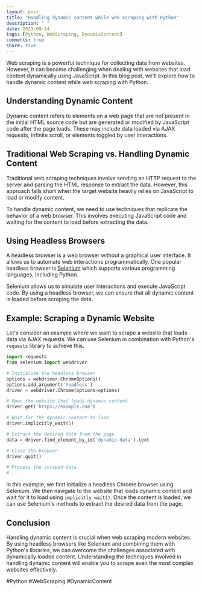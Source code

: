 ```yaml
---
layout: post
title: "Handling dynamic content while web scraping with Python"
description: " "
date: 2023-09-14
tags: [Python, WebScraping, DynamicContent]
comments: true
share: true
---
```


Web scraping is a powerful technique for collecting data from websites. However, it can become challenging when dealing with websites that load content dynamically using JavaScript. In this blog post, we'll explore how to handle dynamic content while web scraping with Python.

## Understanding Dynamic Content

Dynamic content refers to elements on a web page that are not present in the initial HTML source code but are generated or modified by JavaScript code after the page loads. These may include data loaded via AJAX requests, infinite scroll, or elements toggled by user interactions.

## Traditional Web Scraping vs. Handling Dynamic Content

Traditional web scraping techniques involve sending an HTTP request to the server and parsing the HTML response to extract the data. However, this approach falls short when the target website heavily relies on JavaScript to load or modify content.

To handle dynamic content, we need to use techniques that replicate the behavior of a web browser. This involves executing JavaScript code and waiting for the content to load before extracting the data.

## Using Headless Browsers

A headless browser is a web browser without a graphical user interface. It allows us to automate web interactions programmatically. One popular headless browser is [Selenium](https://www.selenium.dev/) which supports various programming languages, including Python.

Selenium allows us to simulate user interactions and execute JavaScript code. By using a headless browser, we can ensure that all dynamic content is loaded before scraping the data.

## Example: Scraping a Dynamic Website

Let's consider an example where we want to scrape a website that loads data via AJAX requests. We can use Selenium in combination with Python's `requests` library to achieve this.

```python
import requests
from selenium import webdriver

# Initialize the headless browser
options = webdriver.ChromeOptions()
options.add_argument('headless')
driver = webdriver.Chrome(options=options)

# Open the website that loads dynamic content
driver.get('https://example.com')

# Wait for the dynamic content to load
driver.implicitly_wait(5)

# Extract the desired data from the page
data = driver.find_element_by_id('dynamic-data').text

# Close the browser
driver.quit()

# Process the scraped data
# ...
```

In this example, we first initialize a headless Chrome browser using Selenium. We then navigate to the website that loads dynamic content and wait for it to load using `implicitly_wait()`. Once the content is loaded, we can use Selenium's methods to extract the desired data from the page.

## Conclusion

Handling dynamic content is crucial when web scraping modern websites. By using headless browsers like Selenium and combining them with Python's libraries, we can overcome the challenges associated with dynamically loaded content. Understanding the techniques involved in handling dynamic content will enable you to scrape even the most complex websites effectively.

#Python #WebScraping #DynamicContent